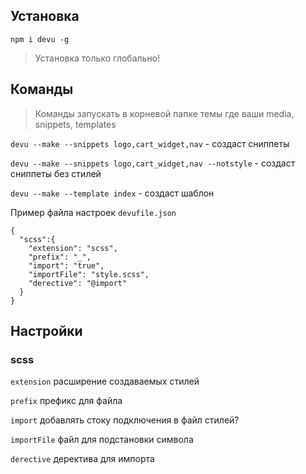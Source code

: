 ## Установка

`npm i devu -g`

> Установка только глобально!

## Команды

> Команды запускать в корневой папке темы где ваши media, snippets, templates

`devu --make --snippets logo,cart_widget,nav` - создаст сниппеты

`devu --make --snippets logo,cart_widget,nav --notstyle` - создаст сниппеты без стилей

`devu --make --template index` - создаст шаблон

Пример файла настроек `devufile.json`
```
{
  "scss":{
    "extension": "scss",
    "prefix": "_",
    "import": "true",
    "importFile": "style.scss",
    "derective": "@import"
  }
}
```
## Настройки

### scss

`extension` расширение создаваемых стилей

`prefix` префикс для файла

`import` добавлять стоку подключения в файл стилей?

`importFile` файл для подстановки символа

`derective` деректива для импорта
